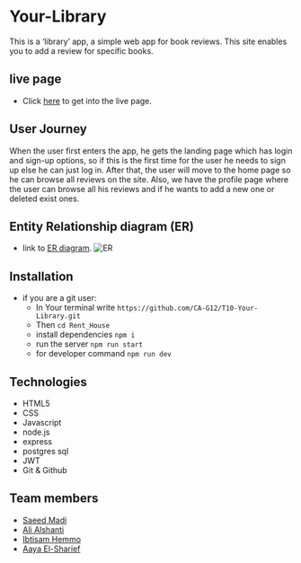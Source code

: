# Your-Library
This is a ‘library’ app, a simple web app for book reviews.
This site enables you to add a review for specific books.

 
## live page
- Click [here](https://your0library.herokuapp.com/) to get into the live page.
 

## User Journey
When the user first enters the app, he gets the landing page which has
login and sign-up options, so if this is the first time for the user he  needs to sign up else he can just log in.
After that, the user will move to the home page so he can browse all reviews on the site.
Also, we have the profile page where the user can browse all his reviews and if he wants to add a new one or deleted exist ones.


## Entity Relationship diagram (ER)
- link to [ER diagram](https://drawsql.app/teams/renter/diagrams/books).
![ER](https://postimg.cc/2LzqnSHH)


## Installation
- if you are a git user:
   - In Your terminal write `https://github.com/CA-G12/T10-Your-Library.git`
   - Then `cd Rent_House`
   - install dependencies `npm i`
   - run the server `npm run start`
   - for developer command `npm run dev`
 
## Technologies
- HTML5
- CSS
- Javascript
- node.js
- express
- postgres sql
- JWT
- Git & Github

## Team members
- [Saeed Madi](https://github.com/Saeed99Madi)
- [Ali Alshanti](https://github.com/alishanti98)
- [Ibtisam Hemmo](https://github.com/Ibtisam-Hemmo)
- [Aaya El-Sharief](https://github.com/Aaya-Elsharief)